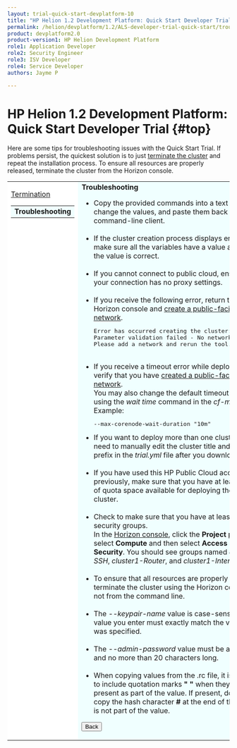 ```yaml
---
layout: trial-quick-start-devplatform-10
title: "HP Helion 1.2 Development Platform: Quick Start Developer Trial Troubleshooting"
permalink: /helion/devplatform/1.2/ALS-developer-trial-quick-start/troubleshooting/
product: devplatform2.0
product-version1: HP Helion Development Platform
role1: Application Developer
role2: Security Engineer
role3: ISV Developer 
role4: Service Developer
authors: Jayme P

---
```

<!--PUBLISHED-->

<script>
function PageRefresh {
onLoad="window.refresh"
}
PageRefresh();
</script>

# HP Helion 1.2 Development Platform: Quick Start Developer Trial {#top}

Here are some tips for troubleshooting issues with the Quick Start Trial. If problems persist, the quickest solution is to just [terminate the cluster](/helion/devplatform/1.2/ALS-developer-trial-quick-start/6) and repeat the installation process. To ensure all resources are properly released, terminate the cluster from the Horizon console. 

<table style="background-color: #FFF; vertical-align:top;">
<tr style="padding: 0;">
<td style="vertical-align:top;">
<p>

<p>
<a href="http://docs.hpcloud.com/helion/devplatform/1.2/ALS-developer-trial-quick-start/termination">Termination</a></p>
<p>
  <table border="0" style="background-color: #FFF;">
   <tr>
   <td style="background-color: #F0FFFF;">
    <b> Troubleshooting</b>
   </td>
   </tr>
   </table>
</p>
</td>

<td style="background-color: #F0FFFF; vertical-align: top;"><b>Troubleshooting</b>

<ul>
<li>Copy the provided commands into a text editor, change the values, and paste them back into the command-line client.</li><br /> 
<li>If the cluster creation process displays errors, make sure all the variables have a value and that the value is correct.</li><br />
<li>If you cannot connect to public cloud, ensure that your connection has no proxy settings.</li><br />
<li>If you receive the following error, return to the Horizon console and <a href="https://community.hpcloud.com/article/how-create-or-delete-network#create" target="_blank";>create a public-facing network</a>.
<pre>Error has occurred creating the cluster:<br />Parameter validation failed - No networks found. <br />Please add a network and rerun the tool.</pre></li><br />

<li>If you receive a timeout error while deploying, first verify that you have <a href="https://community.hpcloud.com/article/how-create-or-delete-network#create" target="_blank";>created a public-facing network</a>. <br />You may also change the default timeout value using the <i>wait time</i> command in the <i>cf-mgmt</i> tool. Example: <pre>--max-corenode-wait-duration "10m"</pre></li>
<li>If you want to deploy more than one cluster, you need to manually edit the cluster title and cluster prefix in the <i>trial.yml</i> file after you download it.</li><br />
<li>If you have used this HP Public Cloud account previously, make sure that you have at least 13 GB of  quota space available for deploying the trial cluster.</li><br />
<li>Check to make sure that you have at least three security groups.<br />In the <a href="https://horizon.hpcloud.com/" target="_blank">Horizon console</a>, click the <b>Project</b> panel, select <b>Compute</b> and then select <b>Access & Security</b>. You should see groups named <i>cluster1-SSH</i>, <i>cluster1-Router</i>, and <i>cluster1-Internal</i>.</li></li><br />
<li>To ensure that all resources are properly released, terminate the cluster using the Horizon console, not from the command line.</li><br />
<li>The <i>--keypair-name</i> value is case-sensitive. The value you enter must exactly match the value that was specified.</li><br>
<li>The <i>--admin-password</i> value must be at least 4 and no more than 20 characters long.</li><br />
<li>When copying values from the .rc file, it is safest to include quotation marks <b>" "</b> when they are present as part of the value. If present, do not copy the hash character <b>#</b> at the end of the line; it is not part of the value.</li>
</ul>

<p><p><input type="button" value="Back" onclick="history.back(-1)" /></p></p>
</td>
</tr>
</table>
